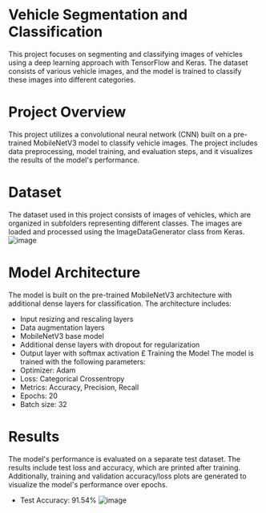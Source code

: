 # Vehicle Segmentation and Classification
This project focuses on segmenting and classifying images of vehicles using a deep learning approach with TensorFlow and Keras. The dataset consists of various vehicle images, and the model is trained to classify these images into different categories.

# Project Overview
This project utilizes a convolutional neural network (CNN) built on a pre-trained MobileNetV3 model to classify vehicle images. The project includes data preprocessing, model training, and evaluation steps, and it visualizes the results of the model's performance.

# Dataset
The dataset used in this project consists of images of vehicles, which are organized in subfolders representing different classes. The images are loaded and processed using the ImageDataGenerator class from Keras.
![image](https://github.com/baranylcn/deneme/assets/98966968/ed224b42-6fd8-4f1e-b42d-62200f4e8b9f)


# Model Architecture
The model is built on the pre-trained MobileNetV3 architecture with additional dense layers for classification. The architecture includes:

- Input resizing and rescaling layers
- Data augmentation layers
- MobileNetV3 base model
- Additional dense layers with dropout for regularization
- Output layer with softmax activation
£ Training the Model
The model is trained with the following parameters:
- Optimizer: Adam
- Loss: Categorical Crossentropy
- Metrics: Accuracy, Precision, Recall
- Epochs: 20
- Batch size: 32

# Results
The model's performance is evaluated on a separate test dataset. The results include test loss and accuracy, which are printed after training. Additionally, training and validation accuracy/loss plots are generated to visualize the model's performance over epochs.
- Test Accuracy: 91.54%
![image](https://github.com/baranylcn/deneme/assets/98966968/247a5951-c92f-420c-bdbc-396e080ee8b0)

